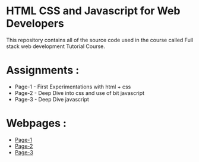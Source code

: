 # HTML CSS and Javascript for Web Developers

This repository contains all of the source code used in the course called Full stack web development Tutorial Course.

# Assignments :

* Page-1 - First Experimentations with html + css
* Page-2 - Deep Dive into css and use of bit javascript
* Page-3 - Deep Dive javascript

# Webpages :

* [Page-1](https://hex4kt.github.io/WebDevelopment/WebPage1/index.html)
* [Page-2](https://hex4kt.github.io/WebDevelopment/WebPage2/index.html)
* [Page-3](https://hex4kt.github.io/WebDevelopment/WebPage3/index.html)
